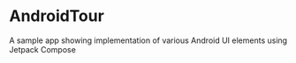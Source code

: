 # AndroidTour
A sample app showing implementation of various Android UI elements using Jetpack Compose
